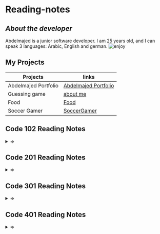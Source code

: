 # **Reading-notes**

## **_About the developer_**

Abdelmajed is a junior software developer.
I am 25 years old, and I can speak 3 languages: Arabic, English and german.
![enjoy](https://thumbs.dreamstime.com/z/big-tech-sign-welcome-big-tech-sign-welcome-writing-welcome-white-ground-100411988.jpg 'Image Title')

## **My Projects**

| Projects             | links                                                                |
| -------------------- | -------------------------------------------------------------------- |
| Abdelmajed Portfolio | [Abdelmajed Portfolio](https://abdu-zeyad.github.io/Portfolio-Prep/) |
| Guessing game        | [about me](https://abdu-zeyad.github.io/about-me/)                   |
| Food                 | [Food](https://abdu-zeyad.github.io/food/)                           |
| Soccer Gamer         | [SoccerGamer](https://abdu-zeyad.github.io/mywebsites/)              |

## Code 102 Reading Notes

<details>
<summary> =></summary>

| Assignments | links                 |
| ----------- | --------------------- |
| read 01     | [read01](read01.md)   |
| read 02     | [read02](read02.md)   |
| read 02b    | [read02b](read02b.md) |
| read 03     | [read03](read03.md)   |
| read 04     | [read04](read04.md)   |
| read 05     | [read05](read05.md)   |
| read 06     | [read06](read06.md)   |

</details>

## Code 201 Reading Notes

<details>
<summary>=>
</summary>

| Assignments | links                     |
| ----------- | ------------------------- |
| class-01    | [class-01](class-01.md)   |
| class-02    | [class-02](class-02.md)   |
| class-03    | [class-03](class-03.md)   |
| class-04    | [class-04](class-04.md)   |
| class-05    | [class-05](class-05.md)   |
| class-06    | [class-06](class-06.md)   |
| class-07    | [class-07](class-07.md)   |
| class-08    | [class-08](class-08.md)   |
| class-09    | [class-09](class-09.md)   |
| class-10    | [class-10](class-10.md)   |
| class-11    | [class-11](class-11.md)   |
| class-12    | [class-12](class-12.md)   |
| class-13    | [class-13](class-13.md)   |
| class-14a   | [class-14a](class-14a.md) |
| class-14b   | [class-14b](class-14b.md) |

</details>

## Code 301 Reading Notes

<details>
<summary>=></summary>

| Assignments | links                   |
| ----------- | ----------------------- |
| class-01    | [class-01](class-31.md) |
| class-02    | [class-02](class-32.md) |
| class-03    | [class-03](class-33.md) |
| class-04    | [class-04](class-34.md) |
| class-05    | [class-05](class-35.md) |
| class-06    | [class-06](class-36.md) |
| class-07    | [class-07](class-37.md) |
| class-08    | [class-08](class-38.md) |
| class-09    | [class-09](class-39.md) |
| class-10    | [class-10](class-40.md) |
| class-11    | [class-11](class-41.md) |
| class-12    | [class-12](class-42.md) |
| class-13    | [class-13](class-43.md) |
| class-14    | [class-14](class-44.md) |
| class-15    | [class-15](class-45.md) |

</details>

## Code 401 Reading Notes

<details>
<summary>=></summary>

| Assignments | links                    |
| ----------- | ------------------------ |
| class-01    | [class-01](class-401.md) |
| class-02    | [class-02](class-402.md) |
| class-03    | [class-03](class-403.md) |
| class-04    | [class-04](class-404.md) |
| class-05    | [class-05](class-405.md) |
| class-06    | [class-06](class-406.md) |
| class-07    | [class-07](class-407.md) |
| class-08    | [class-08](class-408.md) |
| class-09    | [class-09](class-409.md) |
| class-10    | [class-10](class-410.md) |
| class-11    | [class-11](class-411.md) |
| class-12    | [class-12](class-412.md) |
| class-13    | [class-13](class-413.md) |
| class-14    | [class-14](class-414.md) |
| class-15    | [class-15](class-415.md) |

</details>
